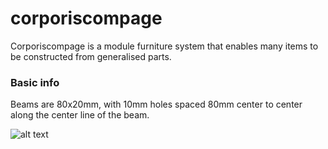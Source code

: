 # corporiscompage

Corporiscompage is a module furniture system that enables many items to be constructed from generalised parts.

### Basic info

Beams are 80x20mm, with 10mm holes spaced 80mm center to center along the center line of the beam.

![alt text](../parts/beams/beam_6/svg "6 Hole Beam")

